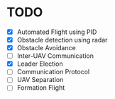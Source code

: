 # TODO

- [x] Automated Flight using PID
- [x] Obstacle detection using radar
- [x] Obstacle Avoidance
- [ ] Inter-UAV Communication
- [x] Leader Election
- [ ] Communication Protocol
- [ ] UAV Separation
- [ ] Formation Flight
